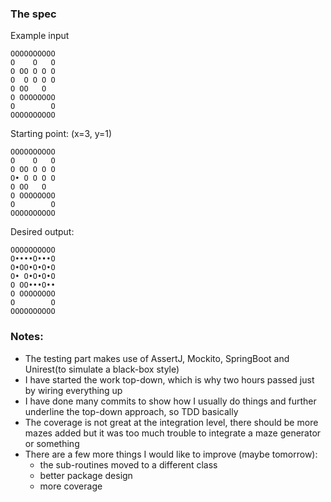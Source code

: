 ### The spec
Example input

	OOOOOOOOOO
	O    O   O
	O OO O O O
	O  O O O O
	O OO   O  
	O OOOOOOOO
	O        O
	OOOOOOOOOO
	
Starting point: (x=3, y=1)
 	
 	OOOOOOOOOO
	O    O   O
	O OO O O O
	O• O O O O
	O OO   O  
	O OOOOOOOO
	O        O
	OOOOOOOOOO
	
Desired output:
	
	OOOOOOOOOO
	O••••O•••O
	O•OO•O•O•O
	O• O•O•O•O
	O OO•••O••
	O OOOOOOOO
	O        O
	OOOOOOOOOO
	
### Notes:
* The testing part makes use of AssertJ, Mockito, SpringBoot and Unirest(to simulate a black-box style)
* I have started the work top-down, which is why two hours passed just by wiring everything up 
* I have done many commits to show how I usually do things and further underline the top-down approach, so TDD basically
* The coverage is not great at the integration level, there should be more mazes added but it was too much trouble to integrate a maze generator or something
* There are a few more things I would like to improve (maybe tomorrow): 
    * the sub-routines moved to a different class
    * better package design
    * more coverage
    
 
   	